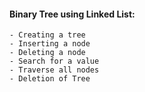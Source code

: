 #### Binary Tree using Linked List:
    - Creating a tree
    - Inserting a node
    - Deleting a node
    - Search for a value
    - Traverse all nodes
    - Deletion of Tree